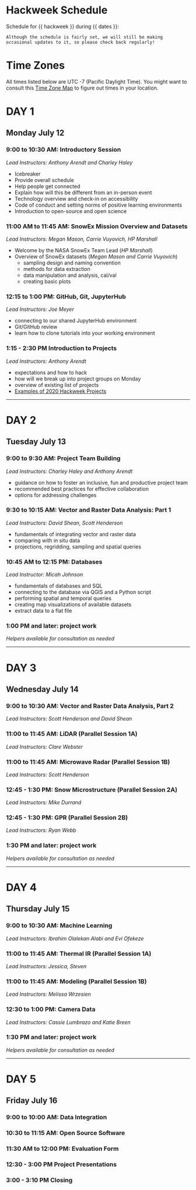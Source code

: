 # Hackweek Schedule

Schedule for {{ hackweek }} during {{ dates }}:

```{note}
Although the schedule is fairly set, we will still be making occasional updates to it, so please check back regularly!
```
# Time Zones

All times listed below are UTC -7 (Pacific Daylight Time). You might want to consult this [Time Zone Map](https://www.timeanddate.com/time/map/) to figure out times in your location.

# DAY 1

## Monday July 12 

### 9:00 to 10:30 AM: Introductory Session 

*Lead Instructors: Anthony Arendt and Charley Haley*

* Icebreaker
* Provide overall schedule
* Help people get connected
* Explain how will this be different from an in-person event
* Technology overview and check-in on accessibility
* Code of conduct and setting norms of positive learning environments
* Introduction to open-source and open science


### 11:00 AM to 11:45 AM: SnowEx Mission Overview and Datasets

*Lead Instructors: Megan Mason, Carrie Vuyovich, HP Marshall*

* Welcome by the NASA SnowEx Team Lead (*HP Marshall*)
* Overview of SnowEx datasets (*Megan Mason and Carrie Vuyovich*)
    * sampling design and naming convention
    * methods for data extraction 
    * data manipulation and analysis, cal/val
    * creating basic plots

### 12:15 to 1:00 PM: GitHub, Git, JupyterHub

*Lead Instructors: Joe Meyer*

* connecting to our shared JupyterHub environment
* Git/GitHub review
* learn how to clone tutorials into your working environment

### 1:15 - 2:30 PM Introduction to Projects  

*Lead Instructors: Anthony Arendt*

* expectations and how to hack
* how will we break up into project groups on Monday
* overview of existing list of projects
* [Examples of 2020 Hackweek Projects](https://github.com/ICESAT-2HackWeek/2020_ICESat-2_Hackweek_Tutorials)

________________________________________________________

# DAY 2

## Tuesday July 13

### 9:00 to 9:30 AM: Project Team Building

*Lead Instructors: Charley Haley and Anthony Arendt*

* guidance on how to foster an inclusive, fun and productive project team
* recommended best practices for effective collaboration
* options for addressing challenges

### 9:30 to 10:15 AM: Vector and Raster Data Analysis: Part 1

*Lead Instructors: David Shean, Scott Henderson*

* fundamentals of integrating vector and raster data
* comparing with in situ data
* projections, regridding, sampling and spatial queries

### 10:45 AM to 12:15 PM: Databases

*Lead Instructor: Micah Johnson*

* fundamentals of databases and SQL
* connecting to the database via QGIS and a Python script
* performing spatial and temporal queries
* creating map visualizations of available datasets
* extract data to a flat file

### 1:00 PM and later: project work

*Helpers available for consultation as needed*
________________________________________________________

# DAY 3

## Wednesday July 14

### 9:00 to 10:30 AM: Vector and Raster Data Analysis, Part 2

*Lead Instructors: Scott Henderson and David Shean*

### 11:00 to 11:45 AM: LiDAR (Parallel Session 1A)

*Lead Instructors: Clare Webster*

### 11:00 to 11:45 AM: Microwave Radar (Parallel Session 1B)

*Lead Instructors: Scott Henderson*

### 12:45 - 1:30 PM: Snow Microstructure (Parallel Session 2A)

*Lead Instructors: Mike Durrand*

### 12:45 - 1:30 PM: GPR (Parallel Session 2B)

*Lead Instructors: Ryan Webb*

### 1:30 PM and later: project work

*Helpers available for consultation as needed*
________________________________________________________

# DAY 4

## Thursday July 15

### 9:00 to 10:30 AM: Machine Learning

*Lead Instructors: Ibrahim Olalekan Alabi and Evi Ofekeze*

### 11:00 to 11:45 AM: Thermal IR (Parallel Session 1A)

*Lead Instructors: Jessica, Steven*

### 11:00 to 11:45 AM: Modeling (Parallel Session 1B)

*Lead Instructors: Melissa Wrzesien*

### 12:30 to 1:00 PM: Camera Data 

*Lead Instructors: Cassie Lumbrazo and Katie Breen*

### 1:30 PM and later: project work

*Helpers available for consultation as needed*
________________________________________________________

# DAY 5

## Friday July 16

### 9:00 to 10:00 AM: Data Integration

### 10:30 to 11:15 AM: Open Source Software

### 11:30 AM to 12:00 PM: Evaluation Form

### 12:30 - 3:00 PM Project Presentations

### 3:00 - 3:10 PM Closing





